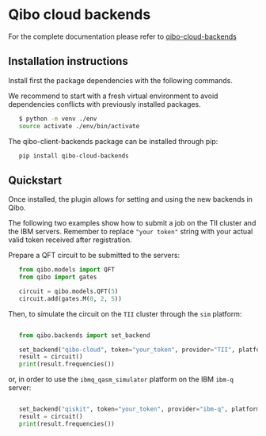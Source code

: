 # Qibo cloud backends

For the complete documentation please refer to [qibo-cloud-backends](https://qibo.science/qibo-cloud-backends/stable/)

## Installation instructions

Install first the package dependencies with the following commands.

We recommend to start with a fresh virtual environment to avoid dependencies
conflicts with previously installed packages.

``` bash
   $ python -m venv ./env
   source activate ./env/bin/activate
```

The qibo-client-backends package can be installed through pip:

``` bash
   pip install qibo-cloud-backends
```

## Quickstart

Once installed, the plugin allows for setting and using the new backends in Qibo.

The following two examples show how to submit a job on the TII cluster and the IBM servers. Remember to replace `"your token"` string with your actual valid token
received after registration.

Prepare a QFT circuit to be submitted to the servers:

``` python
   from qibo.models import QFT
   from qibo import gates

   circuit = qibo.models.QFT(5)
   circuit.add(gates.M(0, 2, 5))
```

Then, to simulate the circuit on the `TII` cluster through the `sim` platform:

``` python

   from qibo.backends import set_backend

   set_backend("qibo-cloud", token="your_token", provider="TII", platform="sim")
   result = circuit()
   print(result.frequencies())
```

or, in order to use the `ibmq_qasm_simulator` platform on the IBM `ibm-q` server:

``` python

   set_backend("qiskit", token="your_token", provider="ibm-q", platform="ibmq_qasm_simulator")
   result = circuit()
   print(result.frequencies())
```
